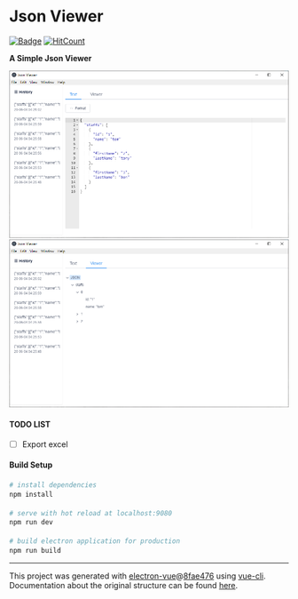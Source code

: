 # Json Viewer

[![Badge](https://img.shields.io/badge/link-JsonViewer-orange)](https://github.com/goodjun/json-viewer)
[![HitCount](http://hits.dwyl.io/goodjun/json-viewer.svg)](http://hits.dwyl.io/goodjun/json-viewer)

**A Simple Json Viewer**

<img src="screenshot.png">

<img src="screenshot-tree.png">

#### TODO LIST
- [ ] Export excel

#### Build Setup

``` bash
# install dependencies
npm install

# serve with hot reload at localhost:9080
npm run dev

# build electron application for production
npm run build


```

---

This project was generated with [electron-vue](https://github.com/SimulatedGREG/electron-vue)@[8fae476](https://github.com/SimulatedGREG/electron-vue/tree/8fae4763e9d225d3691b627e83b9e09b56f6c935) using [vue-cli](https://github.com/vuejs/vue-cli). Documentation about the original structure can be found [here](https://simulatedgreg.gitbooks.io/electron-vue/content/index.html).
